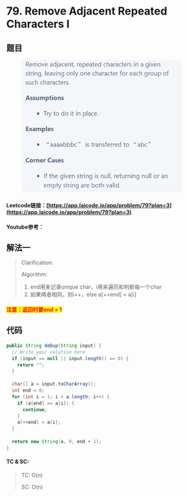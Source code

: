 # 79. Remove Adjacent Repeated Characters I

## 题目

<figure><img src="../../.gitbook/assets/image.png" alt=""><figcaption></figcaption></figure>

#### Leetcode链接：[https://app.laicode.io/app/problem/79?plan=3](https://app.laicode.io/app/problem/79?plan=3)

#### Youtube参考：

## 解法一

> Clarification:&#x20;
>
> Algorithm:&#x20;
>
> 1. end用来记录unique char，i用来遍历和判断每一个char
> 2. 如果两者相同，则i++，else a\[++end] = a\[i]

#### <mark style="color:red;">注意：返回时要end + 1</mark>

## 代码

```java
public String deDup(String input) {
  // Write your solution here
  if (input == null || input.length() == 0) {
    return "";
  }

  char[] a = input.toCharArray();
  int end = 0;
  for (int i = 1; i < a.length; i++) {
    if (a[end] == a[i]) {
      continue;
    }
    a[++end] = a[i];
  }

  return new String(a, 0, end + 1);
}
```

#### TC & SC:&#x20;

> TC: O(n)
>
> SC: O(n)
